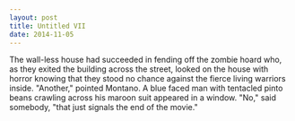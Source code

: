 ```yaml
---
layout: post
title: Untitled VII
date: 2014-11-05
---
```

The wall-less house had succeeded in fending off the zombie hoard who, as
      they exited the building across the street, looked on the house with horror knowing that they
      stood no chance against the fierce living warriors inside.    "Another,"
      pointed Montano. A blue faced man with tentacled pinto beans crawling across his maroon suit
      appeared in a window. "No," said somebody, "that just signals the end of the movie."